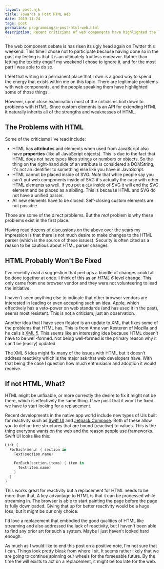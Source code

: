 ```yaml
---
layout: post.njk
title: Towards a Post HTML Web
date: 2019-11-24
tags: post
permalink: programming/a-post-html-web.html
description: Recent criticisms of web components have highlighted the limitations of HTML as it is today and raised the question of whether the will exists to fix them. A replacement might be a more likely candidate.
---
```


The web component debate is has risen its ugly head again on Twitter this weekend. This time I chose not to participate because having done so in the past my feeling is that it is an ultimately fruitless endeavor. Rather than letting the toxicity engulf my weekend I chose to ignore it, and for the most part I was able to do so.

I feel that writing in a permanent place that I own is a good way to spend the energy that exists within me on this topic. There are legitimate problems with web components, and the people speaking them have highlighted some of those things.

However, upon close examination most of the criticisms boil down to problems with *HTML*. Since custom elements is an API for extending HTML it naturally inherits all of the strengths and weaknesses of HTML.

## The Problems with HTML

Some of the criticisms I've read include:

* HTML has __attributes__ and elements when used from JavaScript also have __properties__ (like all JavaScript objects). This is due to the fact that HTML does not have types likes strings or numbers or objects. So the thing on the right-hand side of an attribute is considered a DOMString, it's not an identifier to something else like you have in JavaScript.
* HTML cannot be placed inside of SVG. *Note* that while people say you can't put web components inside of SVG it's actually the case with other HTML elements as well. If you put a `div` inside of SVG it will end the SVG element and be placed as a sibiling. This is because HTML and SVG do not have a unified parser.
* All new elements have to be closed. Self-closing custom elements are not possible.

Those are some of the direct problems. But the *real* problem is why these problems exist in the first place.

Having read dozens of discussions on the above over the years my impression is that there is not much desire to make changes to the HTML parser (which is the source of these issues). Security is often cited as a reason to be cautious about HTML parser changes.

## HTML Probably Won't Be Fixed

I've recently read a suggestion that perhaps a bundle of changes could all be done together at once. I think of this as an *HTML 6* level change. This only came from one browser vendor and they were not volunteering to lead the initiative.

I haven't seen anything else to indicate that other browser vendors are interested in leading or even accepting such an idea. Apple, which effectively has a veto-power on web standards (and has used it in the past), seems most resistent. This is not a criticism, just an observation.

Another idea that I have seen floated is an update to XML that fixes some of the problems that HTML has. This is from Anne van Kesteren of Mozilla and he calls it [XML 5](https://annevankesteren.nl/2019/10/case-for-xml5). This seems like an interesting idea because HTML doesn't have to be well-formed. Not being well-formed is the primary reason why it can't be (easily) updated.

The XML 5 idea might fix many of the issues with HTML but it doesn't address reactivity which is the major ask that web developers have. With that being the case I question how much enthusiasm and adoption it would receive.

## If not HTML, What?

HTML might be unfixable, or more correctly the desire to fix it might not be there, which is effectively the same thing. If we posit that it won't be fixed we have to start looking for a replacement.

Recent developments in the native app world include new types of UIs built for reactivity such as [Swift UI](https://developer.apple.com/xcode/swiftui/) and [Jetpack Compose](https://developer.android.com/jetpack/compose). Both of these allow you to define tree structures that are bound (reactive) to values. This is the thing everyone wants on the web and the reason people use frameworks. Swift UI looks like this:

```swift
List {
  ForEach(menu) { section in
    Text(section.name)

    ForEach(section.items) { item in
      Text(item.name)
    }
  }
}
```

This works great for reactivity but a replacement for HTML needs to be more than that. A key advantage to HTML is that it can be processed while streaming in. The browser is able to start painting the page before the page is fully downloaded. Giving that up for better reactivity would be a huge loss, but it might be our only choice.

I'd love a replacement that embodied the good qualities of HTML like streaming and also addressed the lack of reactivity, but I haven't been able to find any prior art for such a system. Maybe I just haven't looked hard enough.

As much as I would like to end this post on a positive note, I'm not sure that I can. Things look pretty bleak from where I sit. It seems rather likely that we are going to continue spinning our wheels for the forseeable future. By the time the will exists to act on a replacement, it might be too late for the web.